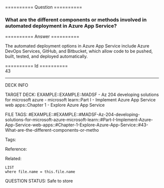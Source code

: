 ========== Question ==========  

### What are the different components or methods involved in automated deployment in Azure App Service?  

========== Answer ==========  

The automated deployment options in Azure App Service include Azure DevOps
Services, GitHub, and Bitbucket, which allow code to be pushed, built, tested,
and deployed automatically.

========== Id ==========  
43

---

DECK INFO

TARGET DECK: EXAMPLE::EXAMPLE::MADSF - Az 204 developing solutions for microsoft azure - microsoft learn::Part I - Implement Azure App Service web apps::Chapter 1 - Explore Azure App Service

FILE TAGS: #EXAMPLE::#EXAMPLE::#MADSF-Az-204-developing-solutions-for-microsoft-azure-microsoft-learn::#Part-I-Implement-Azure-App-Service-web-apps::#Chapter-1-Explore-Azure-App-Service::#43-What-are-the-different-components-or-metho

Tags:

Reference:

Related:

```dataview
LIST
where file.name = this.file.name
```
QUESTION STATUS: Safe to store
